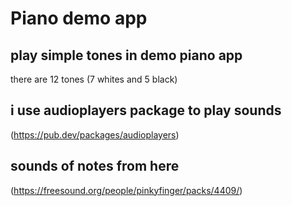 # Piano demo app
## play simple tones in demo piano app
there are 12 tones (7 whites and 5 black)
## i use audioplayers package to play sounds  
(https://pub.dev/packages/audioplayers)
## sounds of notes from here
(https://freesound.org/people/pinkyfinger/packs/4409/)
